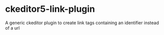 # ckeditor5-link-plugin
A generic ckeditor plugin to create link tags containing an identifier instead of a url
